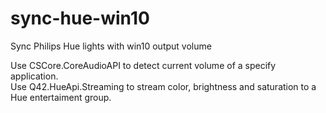 # sync-hue-win10
Sync Philips Hue lights with win10 output volume  

Use CSCore.CoreAudioAPI to detect current volume of a specify application.  
Use Q42.HueApi.Streaming to stream color, brightness and saturation to a Hue entertaiment group.
